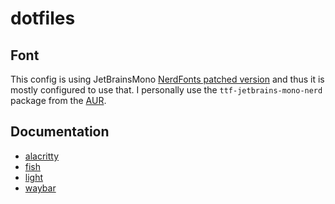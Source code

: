 # dotfiles

## Font
This config is using JetBrainsMono [NerdFonts patched version](https://github.com/ryanoasis/nerd-fonts) and thus it is mostly configured to use that.
I personally use the `ttf-jetbrains-mono-nerd` package from the [AUR](https://archlinux.org/packages/community/any/ttf-jetbrains-mono-nerd/).

## Documentation
- [alacritty](https://wiki.archlinux.org/title/Alacritty#Configuration)
- [fish](https://wiki.archlinux.org/title/Fish#Configuration)
- [light](https://wiki.archlinux.org/title/Backlight#light)
- [waybar](https://github.com/Alexays/Waybar/wiki)
